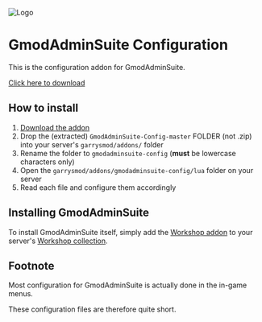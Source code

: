 ![Logo](https://gmodadminsuite.com/assets/img/logo.png)

# GmodAdminSuite Configuration

This is the configuration addon for GmodAdminSuite.

[Click here to download](https://github.com/GmodAdminSuite/GmodAdminSuite-Config/archive/master.zip)

## How to install

1. [Download the addon](https://github.com/GmodAdminSuite/GmodAdminSuite-Config/archive/master.zip)
2. Drop the (extracted) `GmodAdminSuite-Config-master` FOLDER (not .zip) into your server's `garrysmod/addons/` folder
3. Rename the folder to `gmodadminsuite-config` (**must** be lowercase characters only)
4. Open the `garrysmod/addons/gmodadminsuite-config/lua` folder on your server
5. Read each file and configure them accordingly

## Installing GmodAdminSuite

To install GmodAdminSuite itself, simply add the [Workshop addon](https://steamcommunity.com/sharedfiles/filedetails/?id=1595332211) to your server's [Workshop collection](http://wiki.garrysmod.com/page/Workshop_for_Dedicated_Servers).

## Footnote

Most configuration for GmodAdminSuite is actually done in the in-game menus.

These configuration files are therefore quite short.
